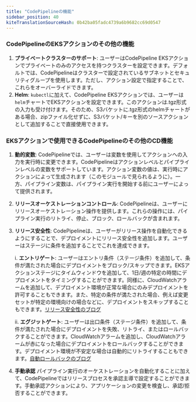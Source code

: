 ```yaml
---
title: "CodePipelineの機能"
sidebar_position: 40
kiteTranslationSourceHash: 0b42ba05fadc4739a6b9682cc69d0547
---
```


### CodePipelineのEKSアクションのその他の機能

1. **プライベートクラスターのサポート**: ユーザーはCodePipeline EKSアクションでプライベートのみのアクセスを持つクラスターを設定できます。デフォルトでは、CodePipelineはクラスターで設定されているサブネットとセキュリティグループを使用します。ただし、アクション設定で指定することで、これらをオーバーライドできます。
2. **Helm**: `kubectl`に加えて、CodePipeline EKSアクションでは、ユーザーは`helm`チャートでEKSアクションを設定できます。このアクションは.tgz形式の入力も受け付けます。そのため、S3バケットに.tgz形式のhelmチャートがある場合、zipファイル化せずに、S3バケット/キーを別のソースアクションとして追加することで直接使用できます。

### EKSアクションで使用できるCodePipelineのその他のCD機能

1. **動的変数**: CodePipelineでは、ユーザーは変数を使用してアクションへの入力を実行時に変更できます。CodePipelineはアクションレベルとパイプラインレベルの変数をサポートしています。アクション変数の値は、実行時にアクションによって生成されます（このモジュールで見られるように）。一方、パイプライン変数は、パイプライン実行を開始する前にユーザーによって提供されます。
2. **リリースオーケストレーションコントロール**: CodePipelineは、ユーザーにリリースオーケストレーション操作を提供します。これらの操作には、パイプライン実行のリトライ、停止、ブロック、ロールバックが含まれます。
3. **リリース安全性**: CodePipelineは、ユーザーがリリース操作を自動化できるようにすることで、デプロイメントにリリース安全性を追加します。ユーザーはステージに条件を追加することでこれを達成できます。

   i. **エントリゲート**: ユーザーはエントリ条件（ステージ条件）を追加して、条件が満たされた場合にデプロイメントをブロック/スキップできます。EKSアクションステージにタイムウィンドウを追加して、1日/週の特定の時間にデプロイメントをタイミングすることができます。同様に、CloudWatchアラームを追加して、デプロイメント環境が正常な場合にのみデプロイメントを許可することもできます。また、特定の条件が満たされた場合、例えば変更セットが特定の環境向けの場合などに、デプロイメントをスキップすることもできます。[リリース安全性のブログ](https://aws.amazon.com/blogs/devops/enhance-release-control-with-aws-codepipeline-stage-level-conditions/)

   ii. **エグジットゲート**: ユーザーは出口条件（ステージ条件）を追加して、条件が満たされた場合にデプロイメントを失敗、リトライ、またはロールバックすることができます。CloudWatchアラームを追加し、CloudWatchアラームが赤になった場合にデプロイメントをロールバックすることができます。デプロイメント環境が不安定な場合は自動的にリトライすることもできます。[自動ロールバックのブログ](https://aws.amazon.com/blogs/devops/de-risk-releases-with-aws-codepipeline-rollbacks/)

4. **手動承認** パイプライン実行のオーケストレーションを自動化することに加えて、CodePipelineではリリースプロセスを承認主導で設定することができます。手動承認アクションにより、アプリケーションの変更を検査し、承認/拒否することができます。
